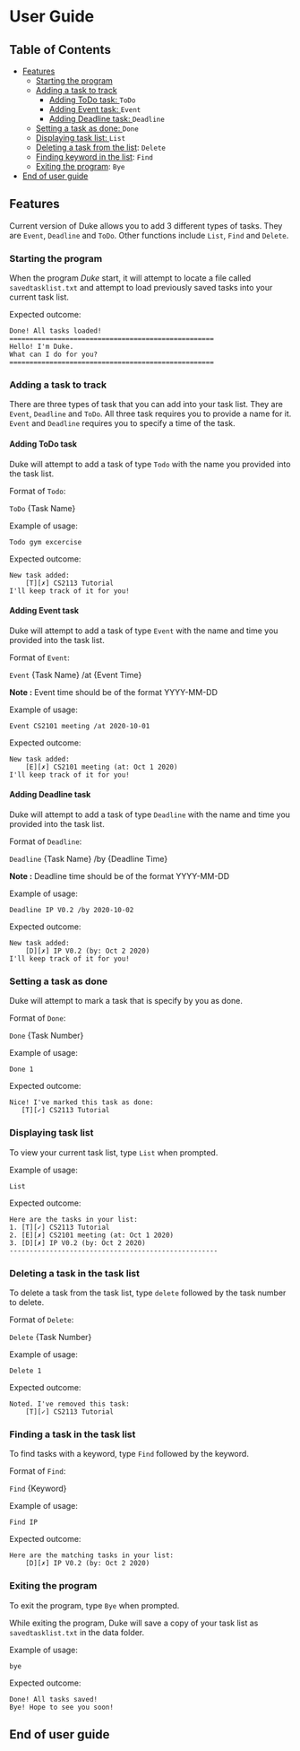 # User Guide

## Table of Contents
* [Features](#features)
    * [Starting the program](#starting-the-program)
    * [Adding a task to track](#adding-a-task-to-track)
        * [Adding ToDo task: ](#adding-todo-task) `ToDo`
        * [Adding Event task: ](#adding-event-task) `Event`
        * [Adding Deadline task: ](#adding-deadline-task) `Deadline`
    * [Setting a task as done: ](#setting-a-task-as-done) `Done`
    * [Displaying task list: ](#displaying-task-list) `List`
    * [Deleting a task from the list](#deleting-a-task-from-the-list): `Delete`
    * [Finding keyword in the list](#finding-keyword-in-the-list): `Find`
    * [Exiting the program](#exiting-the-program): `Bye`
* [End of user guide](#end-of-user-guide)

## Features
Current version of Duke allows you to add 3 different types of tasks.
They are `Event`, `Deadline` and `ToDo`.
Other functions include `List`, `Find` and `Delete`.

### Starting the program
When the program _Duke_ start, it will attempt to locate a file called `savedtasklist.txt` and attempt to load previously saved tasks into your current task list.

Expected outcome:
```
Done! All tasks loaded!
===================================================
Hello! I'm Duke.
What can I do for you?
===================================================
```
### Adding a task to track
There are three types of task that you can add into your task list. They are `Event`, `Deadline` and `ToDo`. All three task requires you to provide a name for it. `Event` and `Deadline` requires you to specify a time of the task. 

#### Adding ToDo task
Duke will  attempt to add a task of type `Todo` with the name you provided into the task list.

Format of `Todo`:

`ToDo` {Task Name}

Example of usage: 
```
Todo gym excercise
```
Expected outcome:
```
New task added:
    [T][✗] CS2113 Tutorial
I'll keep track of it for you!
```

#### Adding Event task
Duke will  attempt to add a task of type `Event` with the name and time you provided into the task list.

Format of `Event`:

`Event` {Task Name} /at {Event Time}

**Note :** Event time should be of the format YYYY-MM-DD 

Example of usage: 
```
Event CS2101 meeting /at 2020-10-01
```
Expected outcome:
```
New task added:
    [E][✗] CS2101 meeting (at: Oct 1 2020)
I'll keep track of it for you!
```

#### Adding Deadline task
Duke will  attempt to add a task of type `Deadline` with the name and time you provided into the task list.

Format of `Deadline`:

`Deadline` {Task Name} /by {Deadline Time}

**Note :** Deadline time should be of the format YYYY-MM-DD 

Example of usage: 
```
Deadline IP V0.2 /by 2020-10-02
```
Expected outcome:
```
New task added:
    [D][✗] IP V0.2 (by: Oct 2 2020)
I'll keep track of it for you!
```

### Setting a task as done
Duke will  attempt to mark a task that is specify by you as done.

Format of `Done`:

`Done` {Task Number}

Example of usage: 
```
Done 1
```
Expected outcome:
```
Nice! I've marked this task as done:
   [T][✓] CS2113 Tutorial
```

### Displaying task list
To view your current task list, type `List` when prompted. 

Example of usage: 
```
List
```
Expected outcome:
```
Here are the tasks in your list:
1. [T][✓] CS2113 Tutorial
2. [E][✗] CS2101 meeting (at: Oct 1 2020)
3. [D][✗] IP V0.2 (by: Oct 2 2020)
----------------------------------------------------
```

### Deleting a task in the task list
To delete a task from the task list, type `delete` followed by the task number to delete.

Format of `Delete`:

`Delete` {Task Number}

Example of usage: 
```
Delete 1
```
Expected outcome:
```
Noted. I've removed this task:
    [T][✓] CS2113 Tutorial
```

### Finding a task in the task list
To find tasks with a keyword, type `Find` followed by the keyword.

Format of `Find`:

`Find` {Keyword}

Example of usage: 
```
Find IP
```
Expected outcome:
```
Here are the matching tasks in your list:
    [D][✗] IP V0.2 (by: Oct 2 2020)
```

### Exiting the program
To exit the program, type `Bye` when prompted.

While exiting the program, Duke will save a copy of your task list as `savedtasklist.txt` in the data folder.

Example of usage: 
```
bye
```
Expected outcome:
```
Done! All tasks saved!
Bye! Hope to see you soon!
```

## End of user guide
